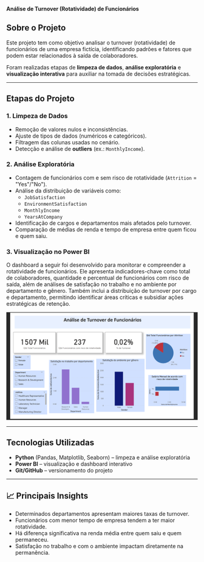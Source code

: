 **Análise de Turnover (Rotatividade) de Funcionários**

## Sobre o Projeto
Este projeto tem como objetivo analisar o turnover (rotatividade) de funcionários de uma empresa fictícia, identificando padrões e fatores que podem estar relacionados à saída de colaboradores.  

Foram realizadas etapas de **limpeza de dados**, **análise exploratória** e **visualização interativa** para auxiliar na tomada de decisões estratégicas.

---

## Etapas do Projeto

### 1. Limpeza de Dados
- Remoção de valores nulos e inconsistências.
- Ajuste de tipos de dados (numéricos e categóricos).
- Filtragem das colunas usadas no cenário.
- Detecção e análise de **outliers** (ex.: `MonthlyIncome`).

### 2. Análise Exploratória
- Contagem de funcionários com e sem risco de rotatividade (`Attrition` = "Yes"/"No").
- Análise da distribuição de variáveis como:
  - `JobSatisfaction`
  - `EnvironmentSatisfaction`
  - `MonthlyIncome`
  - `YearsAtCompany`
- Identificação de cargos e departamentos mais afetados pelo turnover.
- Comparação de médias de renda e tempo de empresa entre quem ficou e quem saiu.

### 3. Visualização no Power BI
O dashboard a seguir foi desenvolvido para monitorar e compreender a rotatividade de funcionários. Ele apresenta indicadores-chave como total de colaboradores, quantidade e percentual de funcionários com risco de saída, além de análises de satisfação no trabalho e no ambiente por departamento e gênero. Também inclui a distribuição de turnover por cargo e departamento, permitindo identificar áreas críticas e subsidiar ações estratégicas de retenção.

![Dasboard final](img/dashboard.png)

---

## Tecnologias Utilizadas
- **Python** (Pandas, Matplotlib, Seaborn) – limpeza e análise exploratória
- **Power BI** – visualização e dashboard interativo
- **Git/GitHub** – versionamento do projeto

---

## 📈 Principais Insights
- Determinados departamentos apresentam maiores taxas de turnover.
- Funcionários com menor tempo de empresa tendem a ter maior rotatividade.
- Há diferença significativa na renda média entre quem saiu e quem permaneceu.
- Satisfação no trabalho e com o ambiente impactam diretamente na permanência.


